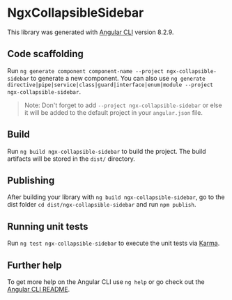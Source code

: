 # NgxCollapsibleSidebar

This library was generated with [Angular CLI](https://github.com/angular/angular-cli) version 8.2.9.

## Code scaffolding

Run `ng generate component component-name --project ngx-collapsible-sidebar` to generate a new component. You can also use `ng generate directive|pipe|service|class|guard|interface|enum|module --project ngx-collapsible-sidebar`.
> Note: Don't forget to add `--project ngx-collapsible-sidebar` or else it will be added to the default project in your `angular.json` file. 

## Build

Run `ng build ngx-collapsible-sidebar` to build the project. The build artifacts will be stored in the `dist/` directory.

## Publishing

After building your library with `ng build ngx-collapsible-sidebar`, go to the dist folder `cd dist/ngx-collapsible-sidebar` and run `npm publish`.

## Running unit tests

Run `ng test ngx-collapsible-sidebar` to execute the unit tests via [Karma](https://karma-runner.github.io).

## Further help

To get more help on the Angular CLI use `ng help` or go check out the [Angular CLI README](https://github.com/angular/angular-cli/blob/master/README.md).
